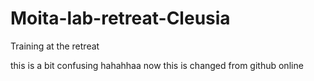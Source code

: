 # Moita-lab-retreat-Cleusia
 Training at the retreat

this is a bit confusing hahahhaa
now this is changed from github online
